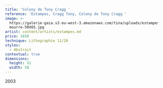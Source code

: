 ```yaml
---
title: 'Colony de Tony Cragg '
reference: 'Estampes, Cragg Tony, Colony de Tony Cragg '
image: >-
  https://galerie-gaia.s3.eu-west-3.amazonaws.com/tina/uploads/estampes/galerie-gaia-estampe-dewasne-jean-la
  mourre-50X65.jpg
artist: content/artists/estampes.md
price: 1650
technique: Lithographie 11/20
styles:
  - Abstrait
contextual: true
dimensions:
  height: 51
  width: 58
---
```


2003 
